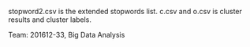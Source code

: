 stopword2.csv is the extended stopwords list.
c.csv and o.csv is cluster results and cluster labels.

Team: 201612-33, Big Data Analysis
